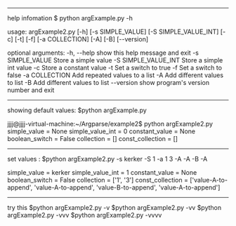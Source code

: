 ------------------------------------------------------------------------------
help infomation
$ python argExample.py -h

usage: argExample2.py [-h] [-s SIMPLE_VALUE] [-S SIMPLE_VALUE_INT] [-c] [-t]
                      [-f] [-a COLLECTION] [-A] [-B] [--version]

optional arguments:
  -h, --help           show this help message and exit
  -s SIMPLE_VALUE      Store a simple value
  -S SIMPLE_VALUE_INT  Store a simple int value
  -c                   Store a constant value
  -t                   Set a switch to true
  -f                   Set a switch to false
  -a COLLECTION        Add repeated values to a list
  -A                   Add different values to list
  -B                   Add different values to list
  --version            show program's version number and exit

------------------------------------------------------------------------------
showing default values:
$python argExample.py 

jjjj@jjjj-virtual-machine:~/Argparse/example2$ python argExample2.py
simple_value     = None
simple_value_int = 0
constant_value   = None
boolean_switch   = False
collection       = []
const_collection = []

------------------------------------------------------------------------------

set values :
$python argExample2.py -s kerker -S 1 -a 1 3 -A -A -B -A

simple_value     = kerker
simple_value_int = 1
constant_value   = None
boolean_switch   = False
collection       = ['1', '3']
const_collection = ['value-A-to-append', 'value-A-to-append', 'value-B-to-append', 'value-A-to-append']

------------------------------------------------------------------------------
try this
$python argExample2.py -v
$python argExample2.py -vv
$python argExample2.py -vvv
$python argExample2.py -vvvv


